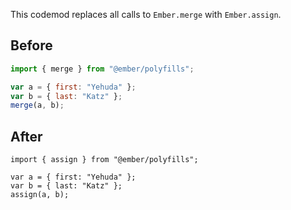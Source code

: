 This codemod replaces all calls to `Ember.merge` with `Ember.assign`.

## Before

```jsx
import { merge } from "@ember/polyfills";

var a = { first: "Yehuda" };
var b = { last: "Katz" };
merge(a, b);
```

## After

```tsx
import { assign } from "@ember/polyfills";

var a = { first: "Yehuda" };
var b = { last: "Katz" };
assign(a, b);
```
